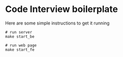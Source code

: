 # Code Interview boilerplate

Here are some simple instructions to get it running

```
# run server
make start_be

# run web page
make start_fe
```
